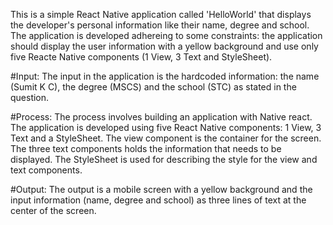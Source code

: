 This is a simple React Native application called 'HelloWorld' that displays the developer's personal information like their name, degree and school. The application is developed adhereing to some constraints: the application should display the user information with a yellow background and use only five Reacte Native components (1 View, 3 Text and StyleSheet).

#Input:
The input in the application is the hardcoded information: the name (Sumit K C), the degree (MSCS) and the school (STC) as stated in the question.

#Process:
The process involves building an application with Native react. The application is developed using five React Native components: 1 View, 3 Text and a StyleSheet. The view component is the container for the screen. The three text components holds the information that needs to be displayed. The StyleSheet is used for describing the style for the view and text components. 

#Output:
The output is a mobile screen with a yellow background and the input information (name, degree and school) as three lines of text at the center of the screen. 
